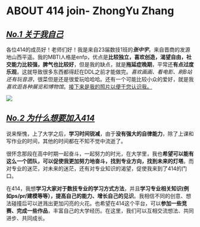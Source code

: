 # ABOUT 414 join- ZhongYu Zhang

## *<u>No.1 关于我自己</u>*

各位414的成员好！老师们好！我是来自23届数技1班的***张中宇***，来自晋商的发源地山西平遥。我的MBTI人格是enfp，优点是**比较独立，喜欢创造，渴望自由，社交能力比较强，脾气也比较好**，但是我的缺点，就是**拖延症晚期**，平常还**有点过度乐观**，这就导致很多东西都得赶在DDL之前才能做完。*喜欢画画、看电影、刷B站还有玩音游*，很菜但是还是很爱玩哈哈哈。还有一个可能比较小众的爱好，就是我*喜欢逛各种展览和博物馆*。<u>接下来是我的照片以便于您认识我。</u>

![](C:\Users\Lenovo\Desktop\个人照片.jpg)

## *<u>No.2 为什么想要加入414</u>*

说来惭愧，上了大学之后，**学习时间锐减**，由于**没有强大的自律能力**，除了上课和写作业的时间，其他的时间都在不知不觉中流逝了。

很怀念那段在高中时期一起奋斗，一起努力的时光，在大学里，我也**希望可以能有这么一个团队，可以促使我更加努力地奋斗，找到专业方向，找到未来的灯塔**。而对专业的迷茫，对未来的迷茫，还有对专业知识的渴望，促使我来到了414的门口。

在414，我想**学习大家对于数技专业的学习方式方法**，并且**学习专业相关知识(例如ps/pr/建模等等），提高自己的能力、增长自己的见识**。我相信不同的创意、想法碰撞后可以迸溅出更加闪亮的火花。也希望在414这个平台，可以**参加一些竞赛、完成一些作品**，丰富自己的大学经历。在这里，我们可以互相交流想法、共同进步、共同成长。